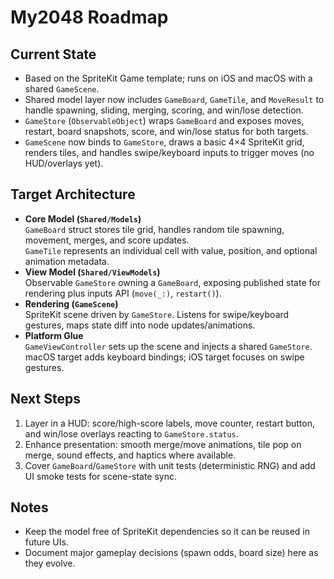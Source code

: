 # My2048 Roadmap

## Current State
- Based on the SpriteKit Game template; runs on iOS and macOS with a shared `GameScene`.
- Shared model layer now includes `GameBoard`, `GameTile`, and `MoveResult` to handle spawning, sliding, merging, scoring, and win/lose detection.
- `GameStore` (`ObservableObject`) wraps `GameBoard` and exposes moves, restart, board snapshots, score, and win/lose status for both targets.
- `GameScene` now binds to `GameStore`, draws a basic 4×4 SpriteKit grid, renders tiles, and handles swipe/keyboard inputs to trigger moves (no HUD/overlays yet).

## Target Architecture
- **Core Model (`Shared/Models`)**  
  `GameBoard` struct stores tile grid, handles random tile spawning, movement, merges, and score updates.  
  `GameTile` represents an individual cell with value, position, and optional animation metadata.
- **View Model (`Shared/ViewModels`)**  
  Observable `GameStore` owning a `GameBoard`, exposing published state for rendering plus inputs API (`move(_:)`, `restart()`).
- **Rendering (`GameScene`)**  
  SpriteKit scene driven by `GameStore`. Listens for swipe/keyboard gestures, maps state diff into node updates/animations.
- **Platform Glue**  
  `GameViewController` sets up the scene and injects a shared `GameStore`. macOS target adds keyboard bindings; iOS target focuses on swipe gestures.

## Next Steps
1. Layer in a HUD: score/high-score labels, move counter, restart button, and win/lose overlays reacting to `GameStore.status`.
2. Enhance presentation: smooth merge/move animations, tile pop on merge, sound effects, and haptics where available.
3. Cover `GameBoard`/`GameStore` with unit tests (deterministic RNG) and add UI smoke tests for scene-state sync.

## Notes
- Keep the model free of SpriteKit dependencies so it can be reused in future UIs.
- Document major gameplay decisions (spawn odds, board size) here as they evolve.
